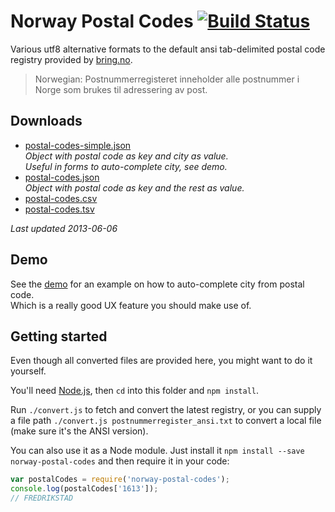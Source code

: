 # Norway Postal Codes [![Build Status](https://secure.travis-ci.org/sindresorhus/norway-postal-codes.png?branch=gh-pages)](http://travis-ci.org/sindresorhus/norway-postal-codes)

Various utf8 alternative formats to the default ansi tab-delimited postal code registry provided by [bring.no](http://www.bring.no/144754/postnummertabeller).

> Norwegian: Postnummerregisteret inneholder alle postnummer i Norge som brukes til adressering av post.


## Downloads

- [postal-codes-simple.json](https://raw.github.com/sindresorhus/norway-postal-codes/gh-pages/converted/postal-codes-simple.json)  
  *Object with postal code as key and city as value.  
  Useful in forms to auto-complete city, see demo.*
- [postal-codes.json](https://raw.github.com/sindresorhus/norway-postal-codes/gh-pages/converted/postal-codes.json)  
  *Object with postal code as key and the rest as value.*
- [postal-codes.csv](https://raw.github.com/sindresorhus/norway-postal-codes/gh-pages/converted/postal-codes.csv)
- [postal-codes.tsv](https://raw.github.com/sindresorhus/norway-postal-codes/gh-pages/converted/postal-codes.tsv)

*Last updated 2013-06-06*


## Demo

See the [demo](http://sindresorhus.com/norway-postal-codes) for an example on how to auto-complete city from postal code.  
Which is a really good UX feature you should make use of.


## Getting started

Even though all converted files are provided here, you might want to do it yourself.

You'll need [Node.js](http://nodejs.org), then `cd` into this folder and `npm install`.

Run `./convert.js` to fetch and convert the latest registry, or you can supply a file path `./convert.js postnummerregister_ansi.txt` to convert a local file (make sure it's the ANSI version).

You can also use it as a Node module. Just install it `npm install --save norway-postal-codes` and then require it in your code:

```js
var postalCodes = require('norway-postal-codes');
console.log(postalCodes['1613']);
// FREDRIKSTAD
```
